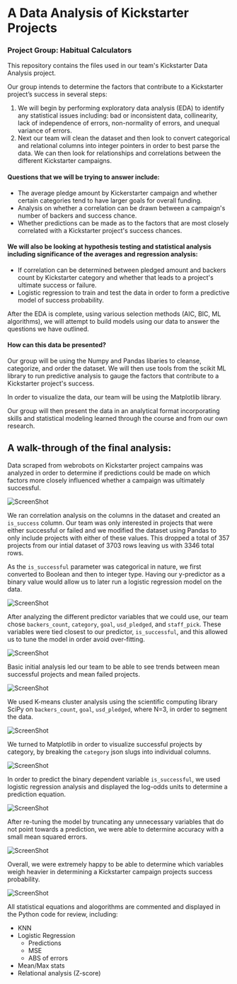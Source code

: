 # A Data Analysis of Kickstarter Projects 
### Project Group: Habitual Calculators

This repository contains the files used in our team's Kickstarter Data Analysis project.

Our group intends to determine the factors that contribute to a Kickstarter project’s success in several steps:  

1. We will begin by performing exploratory data analysis (EDA) to identify any statistical issues including:  bad or inconsistent data, collinearity, lack of independence of errors, non-normality of errors, and unequal variance of errors. 
2. Next our team will clean the dataset and then look to convert categorical and relational columns into integer pointers in order to best parse the data. We can then look for relationships and correlations between the different Kickstarter campaigns. 

#### Questions that we will be trying to answer include:

- The average pledge amount by Kickerstarter campaign and whether certain categories tend to have larger goals for overall funding.
- Analysis on whether a correlation can be drawn between a campaign's number of backers and success chance.
- Whether predictions can be made as to the factors that are most closely correlated with a Kickstarter project's success chances.

#### We will also be looking at hypothesis testing and statistical analysis including significance of the averages and regression analysis:

- If correlation can be determined between pledged amount and backers count by Kickstarter category and whether that leads to a project's ultimate success or failure.
-	Logistic regression to train and test the data in order to form a predictive model of success probability.

After the EDA is complete, using various selection methods (AIC, BIC, ML algorithms), we will attempt to build models using our data to answer the questions we have outlined. 
 
#### How can this data be presented? 

Our group will be using the Numpy and Pandas libaries to cleanse, categorize, and order the dataset. We will then use tools from the scikit ML library to run predictive analysis to gauge the factors that contribute to a Kickstarter project's success.  

In order to visualize the data, our team will be using the Matplotlib library.
 
Our group will then present the data in an analytical format incorporating skills and statistical modeling learned through the course and from our own research.




## **A walk-through of the final analysis:**

Data scraped from webrobots on Kickstarter project campains was analyzed in order to determine if predictions could be made on which factors more closely influenced whether a campaign was ultimately successful.

![ScreenShot](https://github.com/Drev917/Kickstarter-Success/blob/master/Project%20Visuals/Proj1.JPG)

We ran correlation analysis on the columns in the dataset and created an `is_success` column. Our team was only interested in projects that were either successful or failed and we modified the dataset using Pandas to only include projects with either of these values. This dropped a total of 357 projects from our intial dataset of 3703 rows leaving us with 3346 total rows.

As the `is_successful` parameter was categorical in nature, we first converted to Boolean and then to integer type. Having our y-predictor as a binary value would allow us to later run a logistic regression model on the data.


![ScreenShot](https://github.com/Drev917/Kickstarter-Success/blob/master/Project%20Visuals/Proj2.JPG)

After analyzing the different predictor variables that we could use, our team chose `backers_count`, `category`, `goal`, `usd_pledged`, and `staff_pick`. These variables were tied closest to our predictor, `is_successful`, and this allowed us to tune the model in order avoid over-fitting.

![ScreenShot](https://github.com/Drev917/Kickstarter-Success/blob/master/Project%20Visuals/Proj3.JPG)

Basic initial analysis led our team to be able to see trends between mean successful projects and mean failed projects.

![ScreenShot](https://github.com/Drev917/Kickstarter-Success/blob/master/Project%20Visuals/Proj4.JPG)

We used K-means cluster analysis using the scientific computing library SciPy on `backers_count`, `goal`, `usd_pledged`, where N=3, in order to segment the data. 

![ScreenShot](https://github.com/Drev917/Kickstarter-Success/blob/master/Project%20Visuals/Proj5.JPG)

We turned to Matplotlib in order to visualize successful projects by category, by breaking the `category` json slugs into individual columns. 

![ScreenShot](https://github.com/Drev917/Kickstarter-Success/blob/master/Project%20Visuals/Proj6.JPG)

In order to predict the binary dependent variable `is_successful`, we used logistic regression analysis and displayed the log-odds units to determine a prediction equation.

![ScreenShot](https://github.com/Drev917/Kickstarter-Success/blob/master/Project%20Visuals/Proj7.JPG)

After re-tuning the model by truncating any unnecessary variables that do not point towards a prediction, we were able to determine accuracy with a small mean squared errors. 

![ScreenShot](https://github.com/Drev917/Kickstarter-Success/blob/master/Project%20Visuals/Proj8.JPG)

Overall, we were extremely happy to be able to determine which variables weigh heavier in determining a Kickstarter campaign projects success probability.  

![ScreenShot](https://github.com/Drev917/Kickstarter-Success/blob/master/Project%20Visuals/Proj9.JPG)

All statistical equations and alogorithms are commented and displayed in the Python code for review, including:
- KNN
- Logistic Regression
    - Predictions
    - MSE
    - ABS of errors
- Mean/Max stats
- Relational analysis (Z-score)
